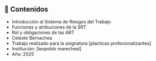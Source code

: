 ## 📌 Contenidos

- Introducción al Sistema de Riesgos del Trabajo
- Funciones y atribuciones de la SRT
- Rol y obligaciones de las ART
-  Celeste Bernachea
-  Trabajo realizado para la asignatura [placticas profecionalizantes]
-  Institución: [leopoldo marecheal]
- Año: 2025

